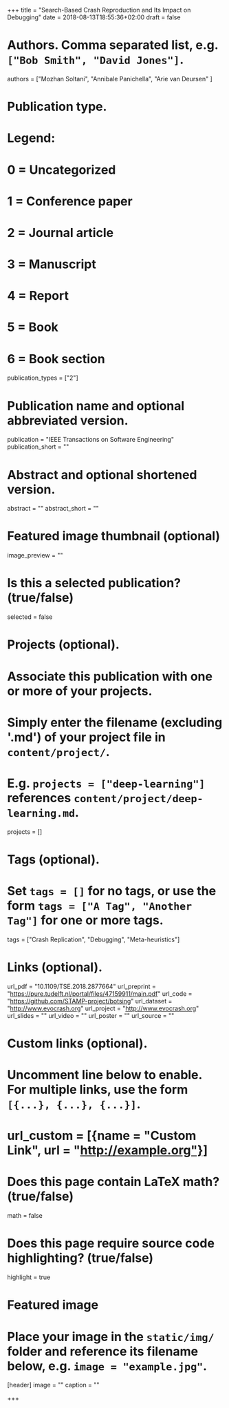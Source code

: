 +++
title = "Search-Based Crash Reproduction and Its Impact on Debugging"
date = 2018-08-13T18:55:36+02:00
draft = false

# Authors. Comma separated list, e.g. `["Bob Smith", "David Jones"]`.
authors = ["Mozhan Soltani", "Annibale Panichella", "Arie van Deursen" ]

# Publication type.
# Legend:
# 0 = Uncategorized
# 1 = Conference paper
# 2 = Journal article
# 3 = Manuscript
# 4 = Report
# 5 = Book
# 6 = Book section
publication_types = ["2"]

# Publication name and optional abbreviated version.
publication = "IEEE Transactions on Software Engineering"
publication_short = ""

# Abstract and optional shortened version.
abstract = ""
abstract_short = ""

# Featured image thumbnail (optional)
image_preview = ""

# Is this a selected publication? (true/false)
selected = false

# Projects (optional).
#   Associate this publication with one or more of your projects.
#   Simply enter the filename (excluding '.md') of your project file in `content/project/`.
#   E.g. `projects = ["deep-learning"]` references `content/project/deep-learning.md`.
projects = []

# Tags (optional).
#   Set `tags = []` for no tags, or use the form `tags = ["A Tag", "Another Tag"]` for one or more tags.
tags = ["Crash Replication", "Debugging", "Meta-heuristics"]

# Links (optional).
url_pdf = "10.1109/TSE.2018.2877664"
url_preprint = "https://pure.tudelft.nl/portal/files/47159911/main.pdf"
url_code = "https://github.com/STAMP-project/botsing"
url_dataset = "http://www.evocrash.org"
url_project = "http://www.evocrash.org"
url_slides = ""
url_video = ""
url_poster = ""
url_source = ""

# Custom links (optional).
#   Uncomment line below to enable. For multiple links, use the form `[{...}, {...}, {...}]`.
# url_custom = [{name = "Custom Link", url = "http://example.org"}]

# Does this page contain LaTeX math? (true/false)
math = false

# Does this page require source code highlighting? (true/false)
highlight = true

# Featured image
# Place your image in the `static/img/` folder and reference its filename below, e.g. `image = "example.jpg"`.
[header]
image = ""
caption = ""

+++
